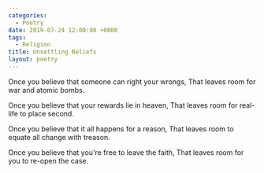 ```yaml
---
categories:
  - Poetry
date: 2019-07-24 12:00:00 +0000
tags:
  - Religion
title: Unsettling Beliefs
layout: poetry
---
```


Once you believe that someone can right your wrongs,
That leaves room for war and atomic bombs.

Once you believe that your rewards lie in heaven,
That leaves room for real-life to place second.

Once you believe that it all happens for a reason,
That leaves room to equate all change with treason.

Once you believe that you're free to leave the faith,
That leaves room for you to re-open the case.
